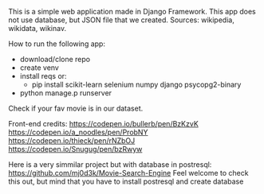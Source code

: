 This is a simple web application made in Django Framework. This app does not use database, but JSON file that we created.
Sources: wikipedia, wikidata, wikinav.

How to run the following app:
- download/clone repo
- create venv
- install reqs or:
    - pip install scikit-learn selenium numpy django psycopg2-binary
- python manage.p runserver

Check if your fav movie is in our dataset.

Front-end credits:
https://codepen.io/bullerb/pen/BzKzvK
https://codepen.io/a_noodles/pen/ProbNY
https://codepen.io/thieck/pen/rNZbOJ
https://codepen.io/Snugug/pen/bzRwyw


Here is a very simmilar project but with database in postresql: https://github.com/mj0d3k/Movie-Search-Engine
Feel welcome to check this out, but mind that you have to install postresql and create database
